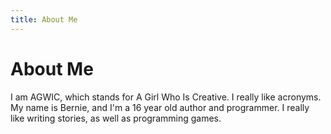 ```yaml
---
title: About Me
---
```

# About Me

I am AGWIC, which stands for A Girl Who Is Creative. I really like acronyms. My name is Bernie, and I'm a 16 year old author and programmer. I really like writing stories, as well as programming games.
